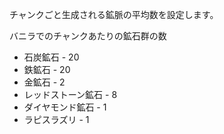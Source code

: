 チャンクごと生成される鉱脈の平均数を設定します。

バニラでのチャンクあたりの鉱石群の数

* 石炭鉱石 - 20
* 鉄鉱石 - 20
* 金鉱石 - 2
* レッドストーン鉱石 - 8
* ダイヤモンド鉱石 - 1
* ラピスラズリ - 1